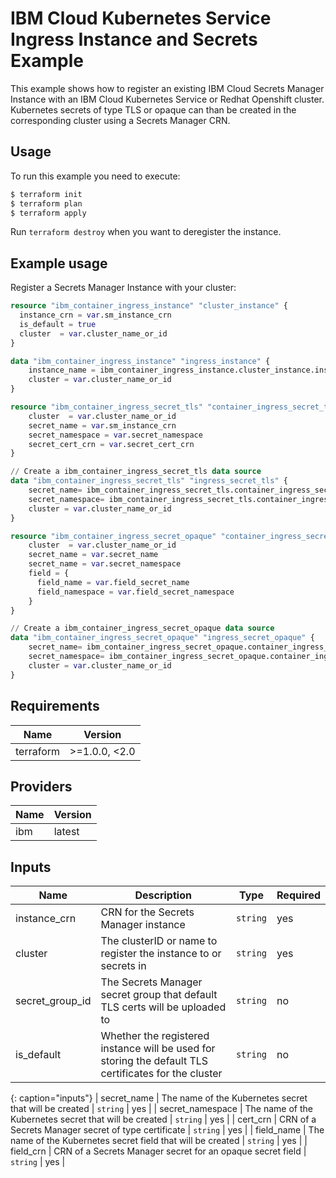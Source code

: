 # IBM Cloud Kubernetes Service Ingress Instance and Secrets Example

This example shows how to register an existing IBM Cloud Secrets Manager Instance with an IBM Cloud Kubernetes Service or Redhat Openshift cluster.
Kubernetes secrets of type TLS or opaque can than be created in the corresponding cluster using a Secrets Manager CRN.  

## Usage

To run this example you need to execute:

```sh
$ terraform init
$ terraform plan
$ terraform apply
```

Run `terraform destroy` when you want to deregister the instance.

## Example usage

Register a Secrets Manager Instance with your cluster:

```terraform
resource "ibm_container_ingress_instance" "cluster_instance" {
  instance_crn = var.sm_instance_crn
  is_default = true
  cluster  = var.cluster_name_or_id
}
```

```terraform
data "ibm_container_ingress_instance" "ingress_instance" {
    instance_name = ibm_container_ingress_instance.cluster_instance.instance_name
    cluster = var.cluster_name_or_id
}
```

```terraform
resource "ibm_container_ingress_secret_tls" "container_ingress_secret_tls" {
    cluster  = var.cluster_name_or_id
    secret_name = var.sm_instance_crn
    secret_namespace = var.secret_namespace
    secret_cert_crn = var.secret_cert_crn
}
```

```terraform
// Create a ibm_container_ingress_secret_tls data source
data "ibm_container_ingress_secret_tls" "ingress_secret_tls" {
    secret_name= ibm_container_ingress_secret_tls.container_ingress_secret_tls.secret_name
    secret_namespace= ibm_container_ingress_secret_tls.container_ingress_secret_tls.secret_namespace
    cluster = var.cluster_name_or_id
}
```

```terraform
resource "ibm_container_ingress_secret_opaque" "container_ingress_secret_opaque" {
    cluster  = var.cluster_name_or_id
    secret_name = var.secret_name
    secret_name = var.secret_namespace
    field = {
      field_name = var.field_secret_name
      field_namespace = var.field_secret_namespace
    }
}
```

```terraform
// Create a ibm_container_ingress_secret_opaque data source
data "ibm_container_ingress_secret_opaque" "ingress_secret_opaque" {
    secret_name= ibm_container_ingress_secret_opaque.container_ingress_secret_opaque.secret_name
    secret_namespace= ibm_container_ingress_secret_opaque.container_ingress_secret_opaque.secret_namespace
    cluster = var.cluster_name_or_id
}
```

<!-- BEGINNING OF PRE-COMMIT-TERRAFORM DOCS HOOK -->
## Requirements

| Name | Version |
|------|---------|
| terraform | >=1.0.0, <2.0 |

## Providers

| Name | Version |
|------|---------|
| ibm  | latest |

## Inputs

| Name | Description | Type | Required |
|------|-------------|------|---------|
| instance_crn | CRN for the Secrets Manager instance | `string` | yes |
| cluster | The clusterID or name to register the instance to or secrets in | `string` | yes |
| secret_group_id | The Secrets Manager secret group that default TLS certs will be uploaded to | `string` | no |
| is_default | Whether the registered instance will be used for storing the default TLS certificates for the cluster | `string` | no |
{: caption="inputs"}
| secret_name | The name of the Kubernetes secret that will be created | `string` | yes |
| secret_namespace | The name of the Kubernetes secret that will be created | `string` | yes |
| cert_crn | CRN of a Secrets Manager secret of type certificate | `string` | yes |
| field_name | The name of the Kubernetes secret field that will be created | `string` | yes |
| field_crn | CRN of a Secrets Manager secret for an opaque secret field | `string` | yes |
